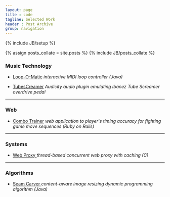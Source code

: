 ```yaml
---
layout: page
title : code
tagline: Selected Work
header : Post Archive
group: navigation
---
```

{% include JB/setup %}

{% assign posts_collate = site.posts %}
{% include JB/posts_collate %}


### Music Technology
- [Loop-O-Matic](https://github.com/kverrier/Loop-o-matic-Interactive-Music-System)
_interactive MIDI loop controller (Java)_

-  [TubesCreamer](https://github.com/kverrier/TubesCreamer)
_Audicity audio plugin emulating Ibanez Tube Screamer overdrive pedal_

---

### Web
*	[Combo Trainer](https://github.com/kverrier/Combo-Trainer)
_web application to player's timing accuracy for fighting game move sequences (Ruby on Rails)_

    
---

### Systems
<ul>
	<li>
		<p> 
			<a href="https://github.com/kverrier/Web-Proxy)"> Web Proxy </a>
			<em> thread-based concurrent web proxy with caching (C) </em>
		</p>
	</li>
</ul>

---

### Algorithms
<ul>
	<li>
		<p> 
			<a href="https://github.com/kverrier/Seam-Carver"> Seam Carver </a>
			<em>content-aware image resizing dynamic programming algorithm (Java)</em>
		</p>
	</li>
</ul>




